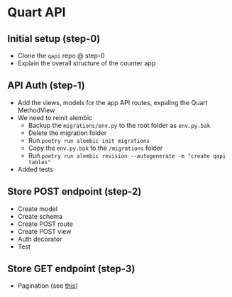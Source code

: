 # Quart API

## Initial setup (step-0)
- Clone the `qapi` repo @ step-0
- Explain the overall structure of the counter app

## API Auth (step-1)
- Add the views, models for the app API routes, expaling the Quart MethodView
- We need to reinit alembic
    - Backup the `migrations/env.py` to the root folder as `env.py.bak`
    - Delete the migration folder
    - Run `poetry run alembic init migrations`
    - Copy the `env.py.bak` to the `/migrations` folder
    - Run `poetry run alembic revision --autogenerate -m "create qapi tables"`
- Added tests

## Store POST endpoint (step-2)
- Create model
- Create schema
- Create POST route
- Create POST view
- Auth decorator
- Test

## Store GET endpoint (step-3)
- Pagination (see [this](https://github.com/wizeline/sqlalchemy-pagination/blob/master/sqlalchemy_pagination/__init__.py))
